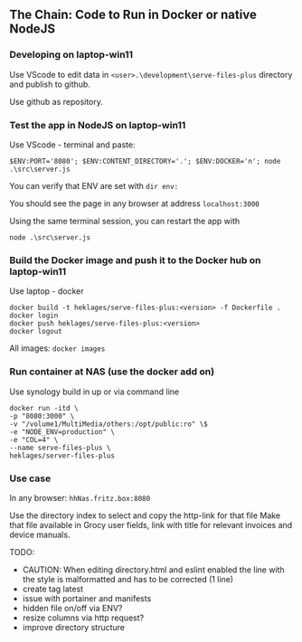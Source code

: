 ## The Chain: Code to Run in Docker or native NodeJS

### Developing on laptop-win11

Use VScode to edit data in `<user>.\development\serve-files-plus` directory and publish to github.

Use github as repository.

### Test the app in NodeJS on laptop-win11

Use VScode - terminal and paste:

`$ENV:PORT='8080'; $ENV:CONTENT_DIRECTORY='.'; $ENV:DOCKER='n'; node .\src\server.js`

You can verify that ENV are set with `dir env:`

You should see the page in any browser at address `localhost:3000`

Using the same terminal session, you can restart the app with

`node .\src\server.js`

### Build the Docker image and push it to the Docker hub on laptop-win11

Use laptop - docker

```Docker
docker build -t heklages/serve-files-plus:<version> -f Dockerfile .
docker login
docker push heklages/serve-files-plus:<version>
docker logout
```

All images:
`docker images`

### Run container at NAS (use the docker add on)

Use synology build in up or via command line

```Docker
docker run -itd \
-p "8080:3000" \
-v "/volume1/MultiMedia/others:/opt/public:ro" \$
-e "NODE_ENV=production" \
-e "COL=4" \
--name serve-files-plus \
heklages/server-files-plus 
```

### Use case

In any browser: `hhNas.fritz.box:8080`

Use the directory index to select and copy the http-link for that file Make that file available in Grocy user fields, link with title for relevant invoices and device manuals.

TODO:

- CAUTION: When editing directory.html and eslint enabled the line with the style is malformatted and has to be corrected (1 line)
- create tag latest
- issue with portainer and manifests
- hidden file on/off via ENV?
- resize columns via http request?
- improve directory structure
